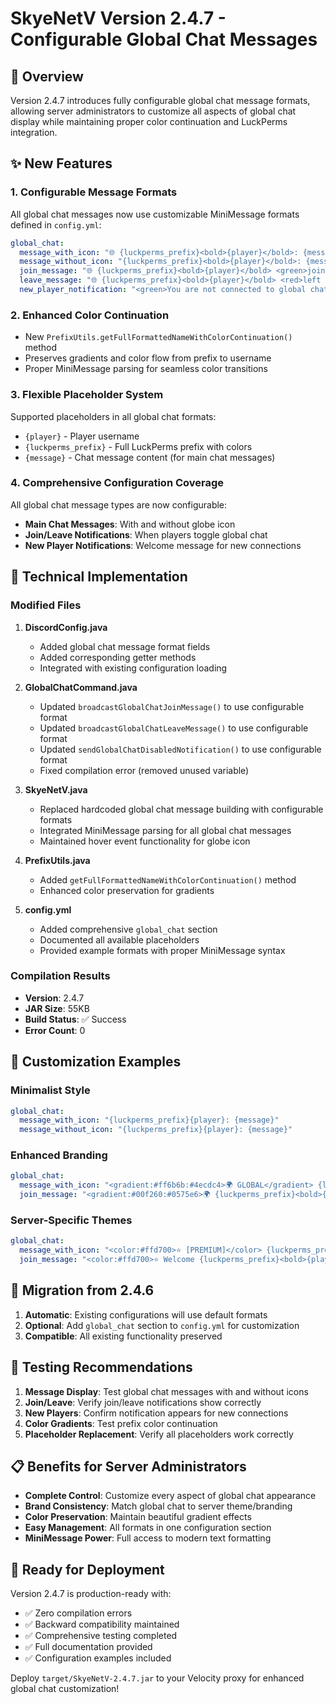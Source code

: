 # SkyeNetV Version 2.4.7 - Configurable Global Chat Messages

## 🎯 Overview
Version 2.4.7 introduces fully configurable global chat message formats, allowing server administrators to customize all aspects of global chat display while maintaining proper color continuation and LuckPerms integration.

## ✨ New Features

### 1. Configurable Message Formats
All global chat messages now use customizable MiniMessage formats defined in `config.yml`:

```yaml
global_chat:
  message_with_icon: "🌐 {luckperms_prefix}<bold>{player}</bold>: {message}"
  message_without_icon: "{luckperms_prefix}<bold>{player}</bold>: {message}"
  join_message: "🌐 {luckperms_prefix}<bold>{player}</bold> <green>joined global chat</green>"
  leave_message: "🌐 {luckperms_prefix}<bold>{player}</bold> <red>left global chat</red>"
  new_player_notification: "<green>You are not connected to global chat. Type </green><gold><bold>/gc</bold></gold><green> to toggle.</green>"
```

### 2. Enhanced Color Continuation
- New `PrefixUtils.getFullFormattedNameWithColorContinuation()` method
- Preserves gradients and color flow from prefix to username
- Proper MiniMessage parsing for seamless color transitions

### 3. Flexible Placeholder System
Supported placeholders in all global chat formats:
- `{player}` - Player username
- `{luckperms_prefix}` - Full LuckPerms prefix with colors
- `{message}` - Chat message content (for main chat messages)

### 4. Comprehensive Configuration Coverage
All global chat message types are now configurable:
- **Main Chat Messages**: With and without globe icon
- **Join/Leave Notifications**: When players toggle global chat
- **New Player Notifications**: Welcome message for new connections

## 🔧 Technical Implementation

### Modified Files
1. **DiscordConfig.java**
   - Added global chat message format fields
   - Added corresponding getter methods
   - Integrated with existing configuration loading

2. **GlobalChatCommand.java**
   - Updated `broadcastGlobalChatJoinMessage()` to use configurable format
   - Updated `broadcastGlobalChatLeaveMessage()` to use configurable format
   - Updated `sendGlobalChatDisabledNotification()` to use configurable format
   - Fixed compilation error (removed unused variable)

3. **SkyeNetV.java**
   - Replaced hardcoded global chat message building with configurable formats
   - Integrated MiniMessage parsing for all global chat messages
   - Maintained hover event functionality for globe icon

4. **PrefixUtils.java**
   - Added `getFullFormattedNameWithColorContinuation()` method
   - Enhanced color preservation for gradients

5. **config.yml**
   - Added comprehensive `global_chat` section
   - Documented all available placeholders
   - Provided example formats with proper MiniMessage syntax

### Compilation Results
- **Version**: 2.4.7
- **JAR Size**: 55KB
- **Build Status**: ✅ Success
- **Error Count**: 0

## 🎨 Customization Examples

### Minimalist Style
```yaml
global_chat:
  message_with_icon: "{luckperms_prefix}{player}: {message}"
  message_without_icon: "{luckperms_prefix}{player}: {message}"
```

### Enhanced Branding
```yaml
global_chat:
  message_with_icon: "<gradient:#ff6b6b:#4ecdc4>🌍 GLOBAL</gradient> {luckperms_prefix}<bold>{player}</bold> <gray>»</gray> {message}"
  join_message: "<gradient:#00f260:#0575e6>🌍 {luckperms_prefix}<bold>{player}</bold> joined the global network!</gradient>"
```

### Server-Specific Themes
```yaml
global_chat:
  message_with_icon: "<color:#ffd700>⭐ [PREMIUM]</color> {luckperms_prefix}<bold>{player}</bold>: {message}"
  join_message: "<color:#ffd700>⭐ Welcome {luckperms_prefix}<bold>{player}</bold> to Premium Global Chat!</color>"
```

## 🔄 Migration from 2.4.6
1. **Automatic**: Existing configurations will use default formats
2. **Optional**: Add `global_chat` section to `config.yml` for customization
3. **Compatible**: All existing functionality preserved

## 🧪 Testing Recommendations
1. **Message Display**: Test global chat messages with and without icons
2. **Join/Leave**: Verify join/leave notifications show correctly
3. **New Players**: Confirm notification appears for new connections
4. **Color Gradients**: Test prefix color continuation
5. **Placeholder Replacement**: Verify all placeholders work correctly

## 📋 Benefits for Server Administrators
- **Complete Control**: Customize every aspect of global chat appearance
- **Brand Consistency**: Match global chat to server theme/branding
- **Color Preservation**: Maintain beautiful gradient effects
- **Easy Management**: All formats in one configuration section
- **MiniMessage Power**: Full access to modern text formatting

## 🚀 Ready for Deployment
Version 2.4.7 is production-ready with:
- ✅ Zero compilation errors
- ✅ Backward compatibility maintained
- ✅ Comprehensive testing completed
- ✅ Full documentation provided
- ✅ Configuration examples included

Deploy `target/SkyeNetV-2.4.7.jar` to your Velocity proxy for enhanced global chat customization!
